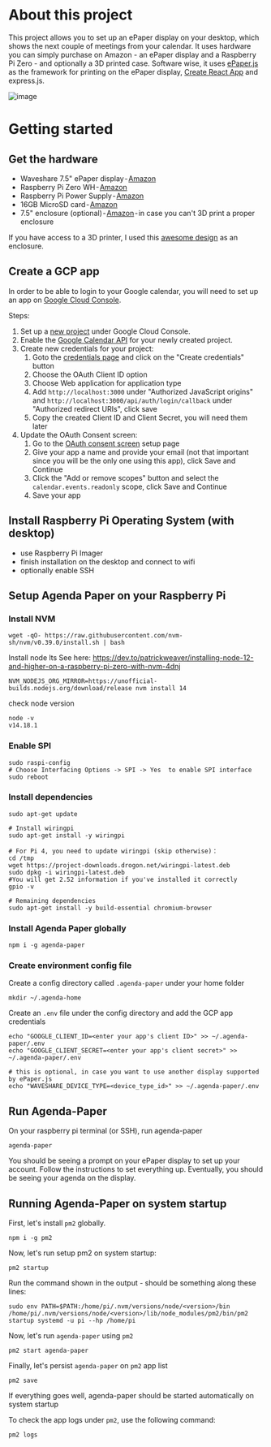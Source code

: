 # About this project

This project allows you to set up an ePaper display on your desktop, which shows the next couple of meetings from your calendar.
It uses hardware you can simply purchase on Amazon - an ePaper display and a Raspberry Pi Zero - and optionally a 3D printed case.
Software wise, it uses [ePaper.js](https://github.com/samsonmking/epaper.js) as the framework for printing on the ePaper display, [Create React App](https://github.com/facebook/create-react-app) and express.js.

![image](https://user-images.githubusercontent.com/7040645/142741601-7eb96d19-4da3-403b-8cfc-91371c4ecf04.png)

# Getting started

## Get the hardware

* Waveshare 7.5" ePaper display - [Amazon](https://amzn.to/30Kmm1n)
* Raspberry Pi Zero WH - [Amazon](https://amzn.to/2Z59Xom)
* Raspberry Pi Power Supply - [Amazon](https://amzn.to/30GeVJi)
* 16GB MicroSD card - [Amazon](https://amzn.to/3kXAR9o)
* 7.5" enclosure (optional) - [Amazon](https://amzn.to/3HFlvjJ) - in case you can't 3D print a proper enclosure

If you have access to a 3D printer, I used this [awesome design](https://www.thingiverse.com/thing:4152661) as an enclosure.

## Create a GCP app

In order to be able to login to your Google calendar, you will need to set up an app on [Google Cloud Console](https://console.cloud.google.com/).

Steps:

1. Set up a [new project](https://console.cloud.google.com/projectcreate) under Google Cloud Console.
2. Enable the [Google Calendar API](https://console.cloud.google.com/apis/api/calendar-json.googleapis.com/overview) for your newly created project.
3. Create new credentials for your project:
   1. Goto the [credentials page](https://console.cloud.google.com/apis/credentials) and click on the "Create credentials" button
   2. Choose the OAuth Client ID option
   3. Choose Web application for application type
   4. Add `http://localhost:3000` under "Authorized JavaScript origins" and `http://localhost:3000/api/auth/login/callback` under "Authorized redirect URIs", click save
   5. Copy the created Client ID and Client Secret, you will need them later
4. Update the OAuth Consent screen:
   1. Go to the [OAuth consent screen](https://console.cloud.google.com/apis/credentials/consent) setup page
   2. Give your app a name and provide your email (not that important since you will be the only one using this app), click Save and Continue
   3. Click the "Add or remove scopes" button and select the `calendar.events.readonly` scope, click Save and Continue
   4. Save your app

## Install Raspberry Pi Operating System (with desktop)

- use Raspberry Pi Imager
- finish installation on the desktop and connect to wifi
- optionally enable SSH

## Setup Agenda Paper on your Raspberry Pi

### Install NVM

```
wget -qO- https://raw.githubusercontent.com/nvm-sh/nvm/v0.39.0/install.sh | bash
```

Install node lts
See here: https://dev.to/patrickweaver/installing-node-12-and-higher-on-a-raspberry-pi-zero-with-nvm-4dnj
```
NVM_NODEJS_ORG_MIRROR=https://unofficial-builds.nodejs.org/download/release nvm install 14
```

check node version
```
node -v
v14.18.1
```

### Enable SPI

```
sudo raspi-config
# Choose Interfacing Options -> SPI -> Yes  to enable SPI interface
sudo reboot
```

### Install dependencies

```
sudo apt-get update

# Install wiringpi
sudo apt-get install -y wiringpi

# For Pi 4, you need to update wiringpi (skip otherwise)：
cd /tmp
wget https://project-downloads.drogon.net/wiringpi-latest.deb
sudo dpkg -i wiringpi-latest.deb
#You will get 2.52 information if you've installed it correctly
gpio -v

# Remaining dependencies
sudo apt-get install -y build-essential chromium-browser
```

### Install Agenda Paper globally

```
npm i -g agenda-paper
```

### Create environment config file

Create a config directory called `.agenda-paper` under your home folder

```
mkdir ~/.agenda-home
```

Create an `.env` file under the config directory and add the GCP app credentials

```
echo "GOOGLE_CLIENT_ID=<enter your app's client ID>" >> ~/.agenda-paper/.env
echo "GOOGLE_CLIENT_SECRET=<enter your app's client secret>" >> ~/.agenda-paper/.env

# this is optional, in case you want to use another display supported by ePaper.js
echo "WAVESHARE_DEVICE_TYPE=<device_type_id>" >> ~/.agenda-paper/.env
```

## Run Agenda-Paper

On your raspberry pi terminal (or SSH), run agenda-paper

```
agenda-paper
```

You should be seeing a prompt on your ePaper display to set up your account. Follow the instructions to set everything up.
Eventually, you should be seeing your agenda on the display.

## Running Agenda-Paper on system startup

First, let's install `pm2` globally.
```
npm i -g pm2
```

Now, let's run setup pm2 on system startup:
```
pm2 startup
```

Run the command shown in the output - should be something along these lines:
```
sudo env PATH=$PATH:/home/pi/.nvm/versions/node/<version>/bin /home/pi/.nvm/versions/node/<version>/lib/node_modules/pm2/bin/pm2 startup systemd -u pi --hp /home/pi
```

Now, let's run `agenda-paper` using `pm2`
```
pm2 start agenda-paper
```

Finally, let's persist `agenda-paper` on `pm2` app list
```
pm2 save
```

If everything goes well, agenda-paper should be started automatically on system startup

To check the app logs under `pm2`, use the following command:
```
pm2 logs
```
